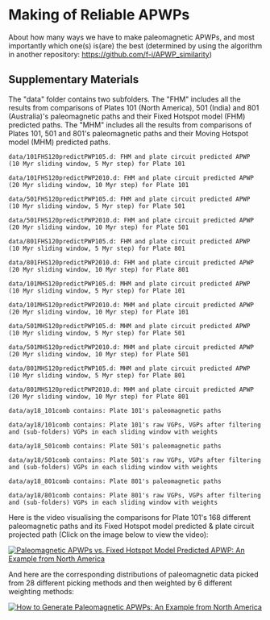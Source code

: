 # Making of Reliable APWPs

About how many ways we have to make paleomagnetic APWPs, and most importantly
which one(s) is(are) the best (determined by using the algorithm in another
repository: https://github.com/f-i/APWP_similarity)

## Supplementary Materials

The "data" folder contains two subfolders. The "FHM" includes all the results
from comparisons of Plates 101 (North America), 501 (India) and 801
(Australia)'s paleomagnetic paths and their Fixed Hotspot model (FHM) predicted
paths. The "MHM" includes all the results from comparisons of Plates 101, 501
and 801's paleomagnetic paths and their Moving Hotspot model (MHM) predicted
paths.

    data/101FHS120predictPWP105.d: FHM and plate circuit predicted APWP (10 Myr sliding window, 5 Myr step) for Plate 101

    data/101FHS120predictPWP2010.d: FHM and plate circuit predicted APWP (20 Myr sliding window, 10 Myr step) for Plate 101

    data/501FHS120predictPWP105.d: FHM and plate circuit predicted APWP (10 Myr sliding window, 5 Myr step) for Plate 501

    data/501FHS120predictPWP2010.d: FHM and plate circuit predicted APWP (20 Myr sliding window, 10 Myr step) for Plate 501

    data/801FHS120predictPWP105.d: FHM and plate circuit predicted APWP (10 Myr sliding window, 5 Myr step) for Plate 801

    data/801FHS120predictPWP2010.d: FHM and plate circuit predicted APWP (20 Myr sliding window, 10 Myr step) for Plate 801

    data/101MHS120predictPWP105.d: MHM and plate circuit predicted APWP (10 Myr sliding window, 5 Myr step) for Plate 101

    data/101MHS120predictPWP2010.d: MHM and plate circuit predicted APWP (20 Myr sliding window, 10 Myr step) for Plate 101

    data/501MHS120predictPWP105.d: MHM and plate circuit predicted APWP (10 Myr sliding window, 5 Myr step) for Plate 501

    data/501MHS120predictPWP2010.d: MHM and plate circuit predicted APWP (20 Myr sliding window, 10 Myr step) for Plate 501

    data/801MHS120predictPWP105.d: MHM and plate circuit predicted APWP (10 Myr sliding window, 5 Myr step) for Plate 801

    data/801MHS120predictPWP2010.d: MHM and plate circuit predicted APWP (20 Myr sliding window, 10 Myr step) for Plate 801

    data/ay18_101comb contains: Plate 101's paleomagnetic paths

    data/ay18/101comb contains: Plate 101's raw VGPs, VGPs after filtering and (sub-folders) VGPs in each sliding window with weights

    data/ay18_501comb contains: Plate 501's paleomagnetic paths

    data/ay18/501comb contains: Plate 501's raw VGPs, VGPs after filtering and (sub-folders) VGPs in each sliding window with weights

    data/ay18_801comb contains: Plate 801's paleomagnetic paths

    data/ay18/801comb contains: Plate 801's raw VGPs, VGPs after filtering and (sub-folders) VGPs in each sliding window with weights



Here is the video visualising the comparisons for Plate 101's 168 different
paleomagnetic paths and its Fixed Hotspot model predicted & plate circuit
projected path (Click on the image below to view the video):

[![Paleomagnetic APWPs vs. Fixed Hotspot Model Predicted APWP: An Example from North America](https://img.youtube.com/vi/KNEdqo5jcOY/0.jpg)](https://www.youtube.com/watch?v=KNEdqo5jcOY "Paleomagnetic APWPs vs. Fixed Hotspot Model Predicted APWP: An Example from North America")

And here are the corresponding distributions of paleomagnetic data picked from
28 different picking methods and then weighted by 6 different weighting methods:

[![How to Generate Paleomagnetic APWPs: An Example from North America](https://img.youtube.com/vi/GMhG3wwZAfw/0.jpg)](https://www.youtube.com/watch?v=GMhG3wwZAfw "How to Generate Paleomagnetic APWPs: An Example from North America")
